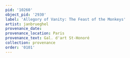 ```yaml
---
pid: '10260'
object_pid: '2930'
label: 'Allegory of Vanity: The Feast of the Monkeys'
artist: janbrueghel
provenance_date:
provenance_location: Paris
provenance_text: Gal. d'art St-Honoré
collection: provenance
order: '0101'
---
```

